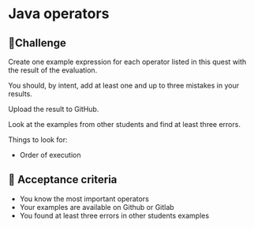 # Java operators

## 💪Challenge
Create one example expression for each operator listed in this quest with the result of the evaluation.

You should, by intent, add at least one and up to three mistakes in your results.

Upload the result to GitHub.

Look at the examples from other students and find at least three errors.

Things to look for:
* Order of execution

## 🧐 Acceptance criteria
* You know the most important operators
* Your examples are available on Github or Gitlab
* You found at least three errors in other students examples